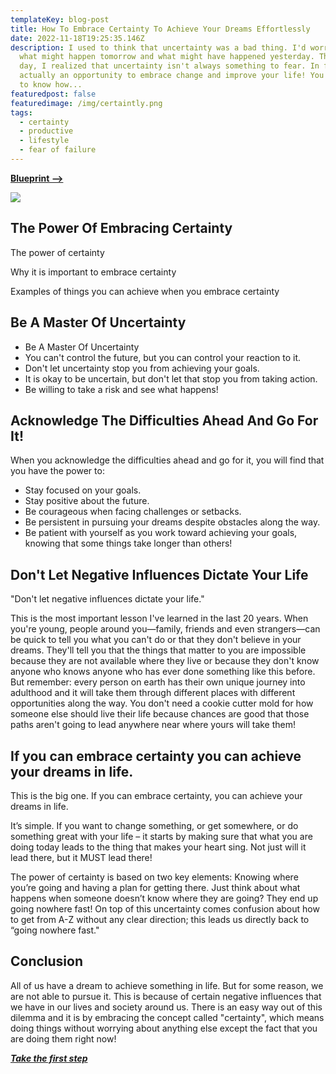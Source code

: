 ```yaml
---
templateKey: blog-post
title: How To Embrace Certainty To Achieve Your Dreams Effortlessly
date: 2022-11-18T19:25:35.146Z
description: I used to think that uncertainty was a bad thing. I'd worry about
  what might happen tomorrow and what might have happened yesterday. Then one
  day, I realized that uncertainty isn't always something to fear. In fact, it's
  actually an opportunity to embrace change and improve your life! You just need
  to know how...
featuredpost: false
featuredimage: /img/certaintly.png
tags:
  - certainty
  - productive
  - lifestyle
  - fear of failure
---
```

**[Blueprint -->](https://e1d18xmf9s25yncbjh2gimfl6h.hop.clickbank.net)**

![](/img/certaintly.png)



## The Power Of Embracing Certainty

The power of certainty

Why it is important to embrace certainty

Examples of things you can achieve when you embrace certainty

## Be A Master Of Uncertainty

* Be A Master Of Uncertainty
* You can't control the future, but you can control your reaction to it.
* Don't let uncertainty stop you from achieving your goals.
* It is okay to be uncertain, but don't let that stop you from taking action.
* Be willing to take a risk and see what happens!

## Acknowledge The Difficulties Ahead And Go For It!

When you acknowledge the difficulties ahead and go for it, you will find that you have the power to:

* Stay focused on your goals.
* Stay positive about the future.
* Be courageous when facing challenges or setbacks.
* Be persistent in pursuing your dreams despite obstacles along the way.
* Be patient with yourself as you work toward achieving your goals, knowing that some things take longer than others!

## Don't Let Negative Influences Dictate Your Life

"Don't let negative influences dictate your life."

This is the most important lesson I've learned in the last 20 years. When you're young, people around you—family, friends and even strangers—can be quick to tell you what you can't do or that they don't believe in your dreams. They'll tell you that the things that matter to you are impossible because they are not available where they live or because they don't know anyone who knows anyone who has ever done something like this before. But remember: every person on earth has their own unique journey into adulthood and it will take them through different places with different opportunities along the way. You don't need a cookie cutter mold for how someone else should live their life because chances are good that those paths aren't going to lead anywhere near where yours will take them!

## If you can embrace certainty you can achieve your dreams in life.

This is the big one. If you can embrace certainty, you can achieve your dreams in life.

It’s simple. If you want to change something, or get somewhere, or do something great with your life – it starts by making sure that what you are doing today leads to the thing that makes your heart sing. Not just will it lead there, but it MUST lead there!

The power of certainty is based on two key elements: Knowing where you’re going and having a plan for getting there. Just think about what happens when someone doesn’t know where they are going? They end up going nowhere fast! On top of this uncertainty comes confusion about how to get from A-Z without any clear direction; this leads us directly back to “going nowhere fast."

## Conclusion

All of us have a dream to achieve something in life. But for some reason, we are not able to pursue it. This is because of certain negative influences that we have in our lives and society around us. There is an easy way out of this dilemma and it is by embracing the concept called "certainty", which means doing things without worrying about anything else except the fact that you are doing them right now!

***[Take the first step](https://e1d18xmf9s25yncbjh2gimfl6h.hop.clickbank.net)***